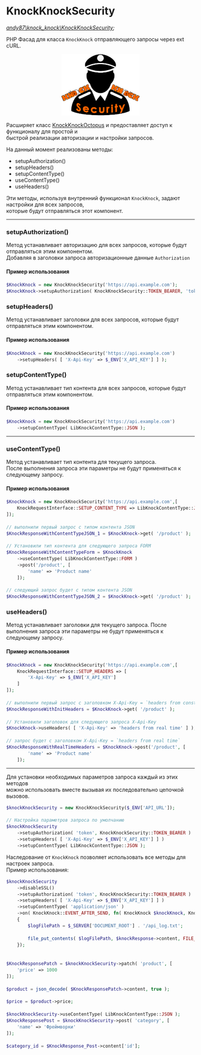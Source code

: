 # KnockKnockSecurity
_[andy87\knock_knock\KnockKnockSecurity](../../src/KnockKnockSecurity.php);_

PHP Фасад для класса `KnockKnock` отправляющего запросы через ext cURL.

<p style="text-align: center"><img src="../../assets/logo/KnockKnockSecurity_280.png" style="height:164px; width:auto" alt="KnockKnock php curl facade"/></p>

Расширяет класс [KnockKnockOctopus](KnockKnockOctopus.md) и предоставляет доступ к функционалу для простой и  
быстрой реализации авторизации и настройки запросов.

На данный момент реализованы методы:
- setupAuthorization()
- setupHeaders()
- setupContentType()
- useContentType()
- useHeaders()

Эти методы, используя внутренний функционал `KnockKnock`, задают настройки для всех запросов,  
которые будут отправляться этот компонент.  

___

### setupAuthorization()
Метод устанавливает авторизацию для всех запросов, которые будут отправляться этим компонентом.  
Добавляя в заголовки запроса авторизационные данные `Authorization`

#### Пример использования
```php
$KnockKnock = new KnockKnockSecurity('https://api.example.com');
$KnockKnock->setupAuthorization( KnockKnockSecurity::TOKEN_BEARER, 'token' );
```

### setupHeaders()
Метод устанавливает заголовки для всех запросов, которые будут отправляться этим компонентом.

#### Пример использования
```php
$KnockKnock = new KnockKnockSecurity('https://api.example.com')
    ->setupHeaders( [ 'X-Api-Key' => $_ENV['X_API_KEY'] ] );
```

### setupContentType()
Метод устанавливает тип контента для всех запросов, которые будут отправляться этим компонентом.

#### Пример использования

```php
$KnockKnock = new KnockKnockSecurity('https://api.example.com')
    ->setupContentType( LibKnockContentType::JSON );
```

___

### useContentType()
Метод устанавливает тип контента для текущего запроса.  
После выполнения запроса эти параметры не будут применяться к следующему запросу.

#### Пример использования

```php
$KnockKnock = new KnockKnockSecurity('https://api.example.com',[
    KnockRequestInterface::SETUP_CONTENT_TYPE => LibKnockContentType::JSON
]);

// выполнили первый запрос c типом контента JSON
$KnockResponseWithContentTypeJSON_1 = $KnockKnock->get( '/product' );

// Установили тип контента для следующего запроса FORM
$KnockResponseWithContentTypeForm = $KnockKnock
    ->useContentType( LibKnockContentType::FORM )
    ->post('/product', [ 
        'name' => 'Product name' 
    ]);

// следующий запрос будет с типом контента JSON
$KnockResponseWithContentTypeJSON_2 = $KnockKnock->get( '/product' );
```

### useHeaders()
Метод устанавливает заголовки для текущего запроса.
После выполнения запроса эти параметры не будут применяться к следующему запросу.

#### Пример использования

```php
$KnockKnock = new KnockKnockSecurity('https://api.example.com',[
    KnockRequestInterface::SETUP_HEADERS => [
        'X-Api-Key' => $_ENV['X_API_KEY']
    ]
]);

// выполнили первый запрос c заголовком X-Api-Key = `headers from construct`
$KnockResponseWithInitHeaders = $KnockKnock->get( '/product' );

// Установили заголовок для следующего запроса X-Api-Key
$KnockKnock->useHeaders( [ 'X-Api-Key' => 'headers from real time' ] );

// запрос будет с заголовком X-Api-Key = `headers from real time`
$KnockResponseWithRealTimeHeaders = $KnockKnock->post('/product', [ 
        'name' => 'Product name' 
    ]);

```

___


Для установки необходимых параметров запроса каждый из этих методов  
можно использовать вместе вызывая их последовательно цепочкой вызовов.  

```php
$knockKnockSecurity = new KnockKnockSecurity($_ENV['API_URL']);

// Настройка параметров запроса по умолчанию
$knockKnockSecurity
    ->setupAuthorization( 'token', KnockKnockSecurity::TOKEN_BEARER )
    ->setupHeaders( [ 'X-Api-Key' => $_ENV['X_API_KEY'] ] )
    ->setupContentType( LibKnockContentType::JSON );
```

Наследование от `KnockKnock` позволяет использовать все методы для настроек запроса.  
Пример использования:
```php
$knockKnockSecurity
    ->disableSSL()
    ->setupAuthorization( 'token', KnockKnockSecurity::TOKEN_BEARER )
    ->setupHeaders( [ 'X-Api-Key' => $_ENV['X_API_KEY'] ] )
    ->setupContentType( 'application/json' )
    ->on( KnockKnock::EVENT_AFTER_SEND, fn( KnockKnock $knockKnock, KnockResponse $knockResponse ) => 
    {
        $logFilePath = $_SERVER['DOCUMENT_ROOT'] . '/api_log.txt';

        file_put_contents( $logFilePath, $knockResponse->content, FILE_APPEND );
    });


$KnockResponsePatch = $knockKnockSecurity->patch( 'product', [
    'price' => 1000
]);

$product = json_decode( $KnockResponsePatch->content, true );

$price = $product->price;

$knockKnockSecurity->useContentType( LibKnockContentType::JSON );
$KnockResponsePost = $knockKnockSecurity->post( 'category', [
    'name' => 'Фреймворки'
]);

$category_id = $KnockResponse_Post->content['id'];

```